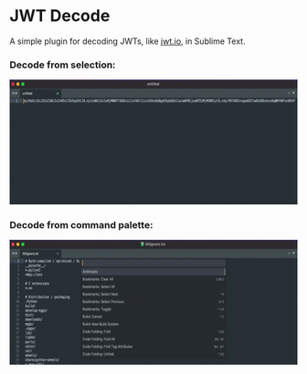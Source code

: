 JWT Decode
=======

A simple plugin for decoding JWTs, like [jwt.io](http://jwt.io), in Sublime Text.

### Decode from selection:
![](resources/selection.gif)

### Decode from command palette:
![](resources/palette.gif)